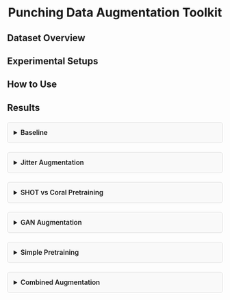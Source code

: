 
<h1 align="center">Punching Data Augmentation Toolkit</h1>


## Dataset Overview


## Experimental Setups

## How to Use


## Results
<details style="margin: 1.5em 0; padding: 1em; border: 1px solid #ddd; border-radius: 6px; background-color: #f9f9f9;">
  <summary style="font-size: 1.1em; font-weight: 600; cursor: pointer;">
    Baseline
  </summary>
  <div align="center" style="margin-top: 1em;">
    <img src="https://i.imgur.com/gZGy95c.jpeg" alt="Fully Supervised Diagram" style="max-width: 100%; height: auto; box-shadow: 0 2px 8px rgba(0,0,0,0.1);">
  </div>
</details>
<details style="margin: 1.5em 0; padding: 1em; border: 1px solid #ddd; border-radius: 6px; background-color: #f9f9f9;">
  <summary style="font-size: 1.1em; font-weight: 600; cursor: pointer;">
    Jitter Augmentation
  </summary>
  <div align="center" style="margin-top: 1em;">
    <img src="https://i.imgur.com/gqMoy77.jpeg" alt="Fully Supervised Diagram" style="max-width: 100%; height: auto; box-shadow: 0 2px 8px rgba(0,0,0,0.1);">
  </div>
</details>
<details style="margin: 1.5em 0; padding: 1em; border: 1px solid #ddd; border-radius: 6px; background-color: #f9f9f9;">
  <summary style="font-size: 1.1em; font-weight: 600; cursor: pointer;">
    SHOT vs Coral Pretraining
  </summary>
  <div align="center" style="margin-top: 1em;">
    <img src="https://i.imgur.com/6oVkmdQ.jpeg" alt="Fully Supervised Diagram" style="max-width: 100%; height: auto; box-shadow: 0 2px 8px rgba(0,0,0,0.1);">
    <img src="https://i.imgur.com/ioQ8WmT.jpeg" alt="Fully Supervised Diagram" style="max-width: 100%; height: auto; box-shadow: 0 2px 8px rgba(0,0,0,0.1);">
    <img src="https://i.imgur.com/aoqI5hQ.jpeg" alt="Fully Supervised Diagram" style="max-width: 100%; height: auto; box-shadow: 0 2px 8px rgba(0,0,0,0.1);">
    <img src="https://i.imgur.com/4Hattro.jpeg" alt="Fully Supervised Diagram" style="max-width: 100%; height: auto; box-shadow: 0 2px 8px rgba(0,0,0,0.1);">
    <img src="https://i.imgur.com/PpS4bPm.jpeg" alt="Fully Supervised Diagram" style="max-width: 100%; height: auto; box-shadow: 0 2px 8px rgba(0,0,0,0.1);">
  </div>
</details>
<details style="margin: 1.5em 0; padding: 1em; border: 1px solid #ddd; border-radius: 6px; background-color: #f9f9f9;">
  <summary style="font-size: 1.1em; font-weight: 600; cursor: pointer;">
    GAN Augmentation
  </summary>
  <div align="center" style="margin-top: 1em;">
    <img src="https://i.imgur.com/XZPKUgc.jpeg" alt="Fully Supervised Diagram" style="max-width: 100%; height: auto; box-shadow: 0 2px 8px rgba(0,0,0,0.1);">

  </div>
</details>
<details style="margin: 1.5em 0; padding: 1em; border: 1px solid #ddd; border-radius: 6px; background-color: #f9f9f9;">
  <summary style="font-size: 1.1em; font-weight: 600; cursor: pointer;">
    Simple Pretraining
  </summary>
  <div align="center" style="margin-top: 1em;">
    <img src="https://i.imgur.com/CvEMc5p.jpeg" alt="Fully Supervised Diagram" style="max-width: 100%; height: auto; box-shadow: 0 2px 8px rgba(0,0,0,0.1);">

  </div>
</details>
<details style="margin: 1.5em 0; padding: 1em; border: 1px solid #ddd; border-radius: 6px; background-color: #f9f9f9;">
  <summary style="font-size: 1.1em; font-weight: 600; cursor: pointer;">
    Combined Augmentation
  </summary>
  <div align="center" style="margin-top: 1em;">
    <img src="https://i.imgur.com/JsZxvxw.jpeg" alt="Fully Supervised Diagram" style="max-width: 100%; height: auto; box-shadow: 0 2px 8px rgba(0,0,0,0.1);">

  </div>
</details>
